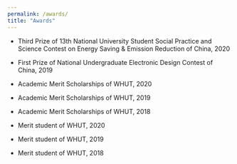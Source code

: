 ```yaml
---
permalink: /awards/
title: "Awards"
---
```


+ Third Prize of 13th National University Student Social Practice and Science Contest on Energy Saving & Emission Reduction of China, 2020

+ First Prize of National Undergraduate Electronic Design Contest of China, 2019
+ Academic Merit Scholarships of WHUT, 2020
+ Academic Merit Scholarships of WHUT, 2019
+ Academic Merit Scholarships of WHUT, 2018

+ Merit student of WHUT, 2020

+ Merit student of WHUT, 2019

+ Merit student of WHUT, 2018